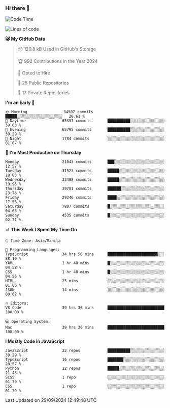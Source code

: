 ### Hi there 👋

<!--START_SECTION:waka-->
![Code Time](http://img.shields.io/badge/Code%20Time-1%2C127%20hrs%2034%20mins-blue)

![Lines of code](https://img.shields.io/badge/From%20Hello%20World%20I%27ve%20Written-67.1%20million%20lines%20of%20code-blue)

**🐱 My GitHub Data** 

> 📦 120.8 kB Used in GitHub's Storage 
 > 
> 🏆 992 Contributions in the Year 2024
 > 
> 💼 Opted to Hire
 > 
> 📜 25 Public Repositories 
 > 
> 🔑 17 Private Repositories 
 > 
**I'm an Early 🐤** 

```text
🌞 Morning                34507 commits       █████░░░░░░░░░░░░░░░░░░░░   20.61 % 
🌆 Daytime                65357 commits       ██████████░░░░░░░░░░░░░░░   39.03 % 
🌃 Evening                65795 commits       ██████████░░░░░░░░░░░░░░░   39.29 % 
🌙 Night                  1784 commits        ░░░░░░░░░░░░░░░░░░░░░░░░░   01.07 % 
```
📅 **I'm Most Productive on Thursday** 

```text
Monday                   21043 commits       ███░░░░░░░░░░░░░░░░░░░░░░   12.57 % 
Tuesday                  31523 commits       █████░░░░░░░░░░░░░░░░░░░░   18.83 % 
Wednesday                33408 commits       █████░░░░░░░░░░░░░░░░░░░░   19.95 % 
Thursday                 39781 commits       ██████░░░░░░░░░░░░░░░░░░░   23.76 % 
Friday                   29346 commits       ████░░░░░░░░░░░░░░░░░░░░░   17.53 % 
Saturday                 7807 commits        █░░░░░░░░░░░░░░░░░░░░░░░░   04.66 % 
Sunday                   4535 commits        █░░░░░░░░░░░░░░░░░░░░░░░░   02.71 % 
```


📊 **This Week I Spent My Time On** 

```text
🕑︎ Time Zone: Asia/Manila

💬 Programming Languages: 
TypeScript               34 hrs 56 mins      ██████████████████████░░░   88.19 % 
YAML                     1 hr 48 mins        █░░░░░░░░░░░░░░░░░░░░░░░░   04.58 % 
CSS                      1 hr 48 mins        █░░░░░░░░░░░░░░░░░░░░░░░░   04.56 % 
HTML                     25 mins             ░░░░░░░░░░░░░░░░░░░░░░░░░   01.06 % 
JSON                     14 mins             ░░░░░░░░░░░░░░░░░░░░░░░░░   00.62 % 

🔥 Editors: 
VS Code                  39 hrs 36 mins      █████████████████████████   100.00 % 

💻 Operating System: 
Mac                      39 hrs 36 mins      █████████████████████████   100.00 % 
```

**I Mostly Code in JavaScript** 

```text
JavaScript               22 repos            ██████████░░░░░░░░░░░░░░░   39.29 % 
TypeScript               16 repos            ███████░░░░░░░░░░░░░░░░░░   28.57 % 
Python                   12 repos            █████░░░░░░░░░░░░░░░░░░░░   21.43 % 
SCSS                     1 repo              ░░░░░░░░░░░░░░░░░░░░░░░░░   01.79 % 
CSS                      1 repo              ░░░░░░░░░░░░░░░░░░░░░░░░░   01.79 % 
```




 Last Updated on 29/09/2024 12:49:48 UTC
<!--END_SECTION:waka-->
